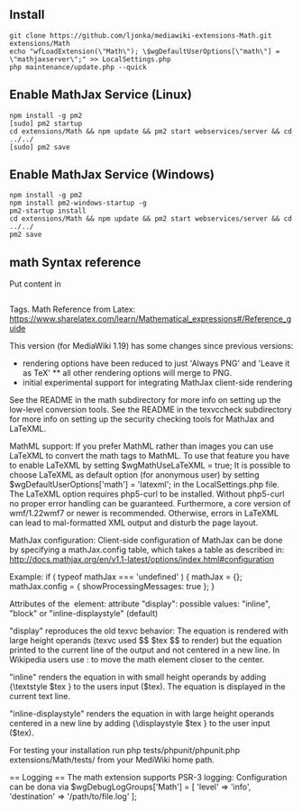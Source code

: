 ## Install
```
git clone https://github.com/ljonka/mediawiki-extensions-Math.git extensions/Math
echo "wfLoadExtension(\"Math\"); \$wgDefaultUserOptions[\"math\"] = \"mathjaxserver\";" >> LocalSettings.php
php maintenance/update.php --quick
```

## Enable MathJax Service (Linux)
```
npm install -g pm2
[sudo] pm2 startup
cd extensions/Math && npm update && pm2 start webservices/server && cd ../../
[sudo] pm2 save
```
## Enable MathJax Service (Windows)
```
npm install -g pm2
npm install pm2-windows-startup -g
pm2-startup install
cd extensions/Math && npm update && pm2 start webservices/server && cd ../../
pm2 save
```

## math Syntax reference

Put content in <pre><math></math></pre> Tags.
Math Reference from Latex: https://www.sharelatex.com/learn/Mathematical_expressions#/Reference_guide


This version (for MediaWiki 1.19) has some changes since previous versions:

* rendering options have been reduced to just 'Always PNG' and 'Leave it as TeX'
** all other rendering options will merge to PNG.
* initial experimental support for integrating MathJax client-side rendering

See the README in the math subdirectory for more info on setting up the
low-level conversion tools.
See the README in the texvccheck subdirectory for more info on setting up the
security checking tools for MathJax and LaTeXML.

MathML support:
If you prefer MathML rather than images you can use LaTeXML to convert the
math tags to MathML. To use that feature you have to enable LaTeXML by setting
$wgMathUseLaTeXML = true;
It is possible to choose LaTeXML as default option (for anonymous user) by setting
$wgDefaultUserOptions['math'] = 'latexml';
in the LocalSettings.php file.
The LaTeXML option requires php5-curl to be installed. Without php5-curl no proper
error handling can be guaranteed.
Furthermore, a core version of wmf/1.22wmf7 or newer is recommended.
Otherwise, errors in LaTeXML can lead to mal-formatted XML output and disturb the
page layout.

MathJax configuration:
Client-side configuration of MathJax can be done by specifying a mathJax.config
table, which takes a table as described in:
http://docs.mathjax.org/en/v1.1-latest/options/index.html#configuration

Example:
if ( typeof mathJax === 'undefined' ) {
  mathJax = {};
  mathJax.config = {
    showProcessingMessages: true
  };
}

Attributes of the <math /> element:
attribute "display":
possible values: "inline", "block" or "inline-displaystyle" (default)

"display" reproduces the old texvc behavior:
The equation is rendered with large height operands (texvc used $$ $tex $$ to render)
but the equation printed to the current line of the output and not centered in a new line.
In Wikipedia users use :<math>$tex</math> to move the math element closer to the center.

"inline" renders the equation in with small height operands by adding {\textstyle $tex } to the
users input ($tex). The equation is displayed in the current text line.

"inline-displaystyle" renders the equation in with large height operands centered in a new line by adding
{\displaystyle $tex } to the user input ($tex).


For testing your installation run
php tests/phpunit/phpunit.php extensions/Math/tests/
from your MediWiki home path.

== Logging ==
The math extension supports PSR-3 logging:
Configuration can be dona via
$wgDebugLogGroups['Math'] = [ 'level' => 'info', 'destination' => '/path/to/file.log' ];
